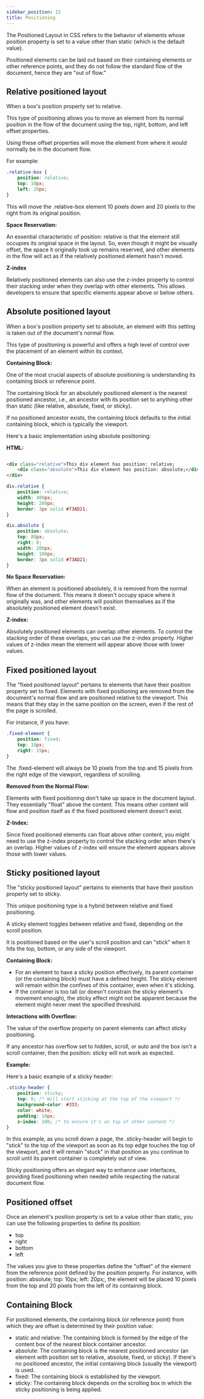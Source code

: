 ```yaml
---
sidebar_position: 12
title: Positioning
---
```


The Positioned Layout in CSS refers to the behavior of elements whose position property is set to a value other than
static (which is the default value).

Positioned elements can be laid out based on their containing elements or other
reference points, and they do not follow the standard flow of the document, hence they are "out of flow."

## Relative positioned layout

When a box's position property set to relative.

This type of positioning allows you to move an element from its normal
position in the flow of the document using the top, right, bottom, and left offset properties.

Using these offset properties will move the element from where it would normally be in the document flow.

For example:

```css
.relative-box {
    position: relative;
    top: 10px;
    left: 20px;
}
```

This will move the .relative-box element 10 pixels down and 20 pixels to the right from its original position.

**Space Reservation:**

An essential characteristic of position: relative is that the element still occupies its original space in the layout.
So, even though it might be visually offset, the space it originally took up remains reserved, and other elements in the
flow will act as if the relatively positioned element hasn't moved.

**Z-index**

Relatively positioned elements can also use the z-index property to control their stacking order when they overlap with
other elements. This allows developers to ensure that specific elements appear above or below others.

## Absolute positioned layout

When a box's position property set to absolute, an element with this setting is taken out of the document's normal flow.

This type of positioning is powerful and offers a high level of control over the placement of an element within its
context.

**Containing Block:**

One of the most crucial aspects of absolute positioning is understanding its containing block or reference point.

The containing block for an absolutely positioned element is the nearest positioned ancestor, i.e., an ancestor with its
position set to anything other than static (like relative, absolute, fixed, or sticky).

If no positioned ancestor exists, the containing block defaults to the initial containing block, which is typically the
viewport.

Here's a basic implementation using absolute positioning:

**HTML:**

```html

<div class="relative">This div element has position: relative;
    <div class="absolute">This div element has position: absolute;</div>
</div>
```

```css
div.relative {
    position: relative;
    width: 400px;
    height: 200px;
    border: 3px solid #73AD21;
}

div.absolute {
    position: absolute;
    top: 80px;
    right: 0;
    width: 200px;
    height: 100px;
    border: 3px solid #73AD21;
}
```

**No Space Reservation:**

When an element is positioned absolutely, it is removed from the normal flow of the document. This means it doesn't
occupy space where it originally was, and other elements will position themselves as if the absolutely positioned
element doesn't exist.

**Z-index:**

Absolutely positioned elements can overlap other elements. To control the stacking order of these overlaps, you can use
the z-index property. Higher values of z-index mean the element will appear above those with lower values.

## Fixed positioned layout

The "fixed positioned layout" pertains to elements that have their position property set to fixed. Elements with fixed
positioning are removed from the document's normal flow and are positioned relative to the viewport. This means that
they stay in the same position on the screen, even if the rest of the page is scrolled.

For instance, if you have:

```css
.fixed-element {
    position: fixed;
    top: 10px;
    right: 15px;
}

```

The .fixed-element will always be 10 pixels from the top and 15 pixels from the right edge of the viewport, regardless
of scrolling.

**Removed from the Normal Flow:**

Elements with fixed positioning don't take up space in the document layout. They essentially "float" above the content.
This means other content will flow and position itself as if the fixed positioned element doesn't exist.

**Z-Index:**

Since fixed positioned elements can float above other content, you might need to use the z-index property to control the
stacking order when there's an overlap. Higher values of z-index will ensure the element appears above those with lower
values.

## Sticky positioned layout

The "sticky positioned layout" pertains to elements that have their position property set to sticky.

This unique positioning type is a hybrid between relative and fixed positioning.

A sticky element toggles between relative and fixed, depending on the scroll position.

It is positioned based on the user's scroll position and can "stick" when it hits the top, bottom, or any side of the
viewport.

**Containing Block:**

+ For an element to have a sticky position effectively, its parent container (or the containing block) must have a
  defined height. The sticky element will remain within the confines of this container, even when it's sticking.
+ If the container is too tall (or doesn't constrain the sticky element's movement enough), the sticky effect might not
  be apparent because the element might never meet the specified threshold.

**Interactions with Overflow:**

The value of the overflow property on parent elements can affect sticky positioning.

If any ancestor has overflow set to hidden, scroll, or auto and the box isn't a scroll container, then the position:
sticky will not work as expected.

**Example:**

Here's a basic example of a sticky header:

```css
.sticky-header {
    position: sticky;
    top: 0; /* Will start sticking at the top of the viewport */
    background-color: #333;
    color: white;
    padding: 10px;
    z-index: 100; /* to ensure it's on top of other content */
}
```

In this example, as you scroll down a page, the .sticky-header will begin to "stick" to the top of the viewport as soon
as its top edge touches the top of the viewport, and it will remain "stuck" in that position as you continue to scroll
until its parent container is completely out of view.

Sticky positioning offers an elegant way to enhance user interfaces, providing fixed positioning when needed while
respecting the natural document flow.

## Positioned offset

Once an element's position property is set to a value other than static, you can use the following properties to define
its position:

+ top
+ right
+ bottom
+ left

The values you give to these properties define the "offset" of the element from the reference point defined by the
position property. For instance, with position: absolute; top: 10px; left: 20px;, the element will be placed 10 pixels
from the top and 20 pixels from the left of its containing block.

## Containing Block

For positioned elements, the containing block (or reference point) from which they are offset is determined by their
position value:

+ static and relative: The containing block is formed by the edge of the content box of the nearest block container
  ancestor.
+ absolute: The containing block is the nearest positioned ancestor (an element with position set to relative, absolute,
  fixed, or sticky). If there's no positioned ancestor, the initial containing block (usually the viewport) is used.
+ fixed: The containing block is established by the viewport.
+ sticky: The containing block depends on the scrolling box in which the sticky positioning is being applied.
